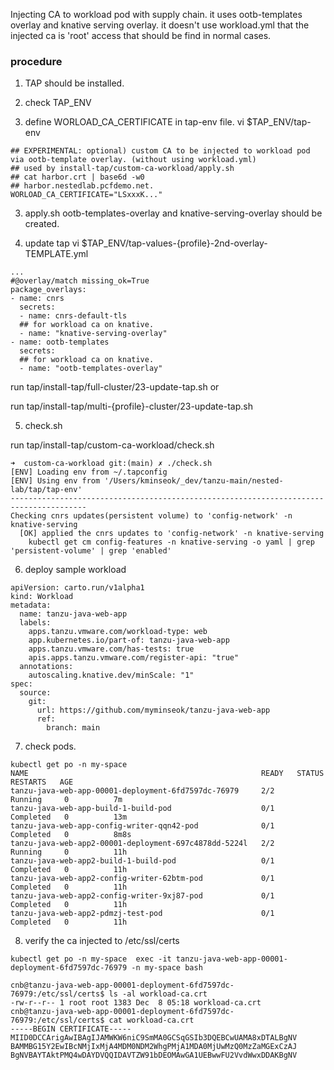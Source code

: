 
Injecting CA to workload pod with supply chain.
it uses ootb-templates overlay and knative serving overlay. it doesn't use workload.yml
that the injected ca is 'root' access that should be find in normal cases.

### procedure

1. TAP should be installed.

2. check TAP_ENV

3. define WORLOAD_CA_CERTIFICATE in tap-env file.
vi $TAP_ENV/tap-env
```
## EXPERIMENTAL: optional) custom CA to be injected to workload pod via ootb-template overlay. (without using workload.yml)
## used by install-tap/custom-ca-workload/apply.sh
## cat harbor.crt | base6d -w0
## harbor.nestedlab.pcfdemo.net. 
WORLOAD_CA_CERTIFICATE="LSxxxK..."
```
3. apply.sh
ootb-templates-overlay and knative-serving-overlay should be created.

4. update tap
vi $TAP_ENV/tap-values-{profile}-2nd-overlay-TEMPLATE.yml

```
...
#@overlay/match missing_ok=True
package_overlays:
- name: cnrs
  secrets:
  - name: cnrs-default-tls
  ## for workload ca on knative.
  - name: "knative-serving-overlay"
- name: ootb-templates
  secrets:
  ## for workload ca on knative.
  - name: "ootb-templates-overlay"
```


run tap/install-tap/full-cluster/23-update-tap.sh
or

run tap/install-tap/multi-{profile}-cluster/23-update-tap.sh

5. check.sh

run tap/install-tap/custom-ca-workload/check.sh
```
➜  custom-ca-workload git:(main) ✗ ./check.sh
[ENV] Loading env from ~/.tapconfig
[ENV] Using env from '/Users/kminseok/_dev/tanzu-main/nested-lab/tap/tap-env'
---------------------------------------------------------------------------------------
Checking cnrs updates(persistent volume) to 'config-network' -n knative-serving
  [OK] applied the cnrs updates to 'config-network' -n knative-serving
    kubectl get cm config-features -n knative-serving -o yaml | grep 'persistent-volume' | grep 'enabled'
```

6. deploy sample workload
```
apiVersion: carto.run/v1alpha1
kind: Workload
metadata:
  name: tanzu-java-web-app
  labels:
    apps.tanzu.vmware.com/workload-type: web
    app.kubernetes.io/part-of: tanzu-java-web-app
    apps.tanzu.vmware.com/has-tests: true
    apis.apps.tanzu.vmware.com/register-api: "true"
  annotations:
    autoscaling.knative.dev/minScale: "1"
spec:
  source:
    git:
      url: https://github.com/myminseok/tanzu-java-web-app
      ref:
        branch: main
```

7. check pods.
```
kubectl get po -n my-space
NAME                                                    READY   STATUS      RESTARTS   AGE
tanzu-java-web-app-00001-deployment-6fd7597dc-76979     2/2     Running     0          7m
tanzu-java-web-app-build-1-build-pod                    0/1     Completed   0          13m
tanzu-java-web-app-config-writer-qqn42-pod              0/1     Completed   0          8m8s
tanzu-java-web-app2-00001-deployment-697c4878dd-5224l   2/2     Running     0          11h
tanzu-java-web-app2-build-1-build-pod                   0/1     Completed   0          11h
tanzu-java-web-app2-config-writer-62btm-pod             0/1     Completed   0          11h
tanzu-java-web-app2-config-writer-9xj87-pod             0/1     Completed   0          11h
tanzu-java-web-app2-pdmzj-test-pod                      0/1     Completed   0          11h
```

8. verify the ca injected to /etc/ssl/certs

```
kubectl get po -n my-space  exec -it tanzu-java-web-app-00001-deployment-6fd7597dc-76979 -n my-space bash

cnb@tanzu-java-web-app-00001-deployment-6fd7597dc-76979:/etc/ssl/certs$ ls -al workload-ca.crt
-rw-r--r-- 1 root root 1383 Dec  8 05:18 workload-ca.crt
cnb@tanzu-java-web-app-00001-deployment-6fd7597dc-76979:/etc/ssl/certs$ cat workload-ca.crt
-----BEGIN CERTIFICATE-----
MIID0DCCArigAwIBAgIJAMWKW6niC9SmMA0GCSqGSIb3DQEBCwUAMA8xDTALBgNV
BAMMBG15Y2EwIBcNMjIxMjA4MDM0NDM2WhgPMjA1MDA0MjUwMzQ0MzZaMGExCzAJ
BgNVBAYTAktPMQ4wDAYDVQQIDAVTZW91bDEOMAwGA1UEBwwFU2VvdWwxDDAKBgNV
```
